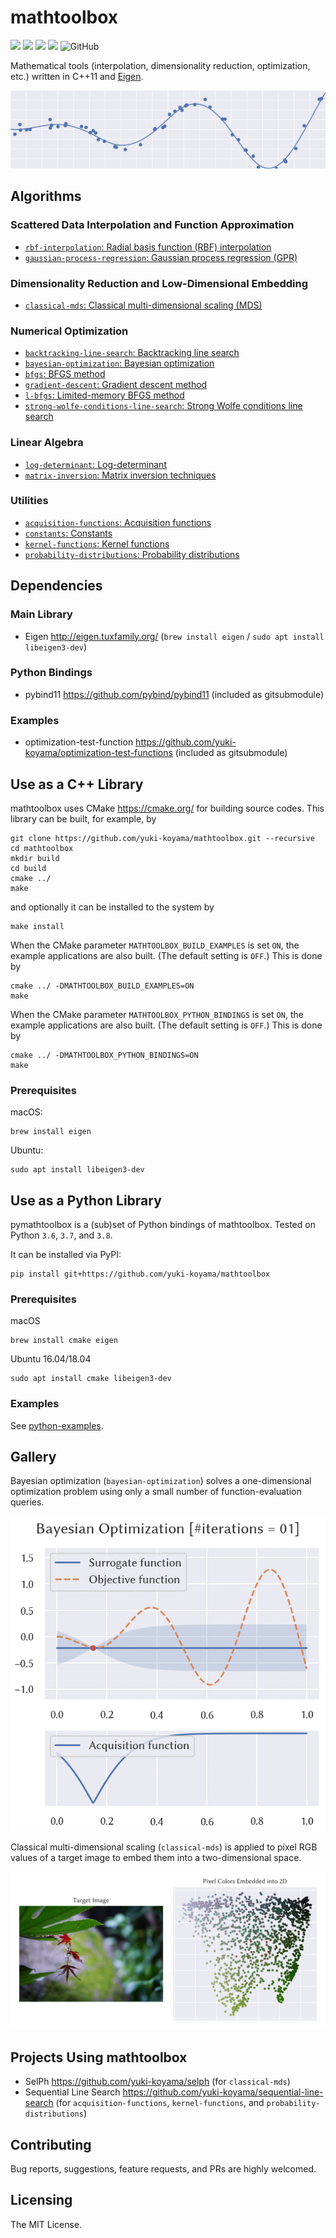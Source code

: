 # mathtoolbox

![](https://github.com/yuki-koyama/mathtoolbox/workflows/macOS/badge.svg)
![](https://github.com/yuki-koyama/mathtoolbox/workflows/Ubuntu/badge.svg)
![](https://github.com/yuki-koyama/mathtoolbox/workflows/macOS-python/badge.svg)
![](https://github.com/yuki-koyama/mathtoolbox/workflows/Ubuntu-python/badge.svg)
![GitHub](https://img.shields.io/github/license/yuki-koyama/mathtoolbox)

Mathematical tools (interpolation, dimensionality reduction, optimization, etc.) written in C++11 and [Eigen](http://eigen.tuxfamily.org/).

![](./header.png)

## Algorithms

### Scattered Data Interpolation and Function Approximation

- [`rbf-interpolation`: Radial basis function (RBF) interpolation](https://yuki-koyama.github.io/mathtoolbox/rbf-interpolation/)
- [`gaussian-process-regression`: Gaussian process regression (GPR)](https://yuki-koyama.github.io/mathtoolbox/gaussian-process-regression/)

### Dimensionality Reduction and Low-Dimensional Embedding

- [`classical-mds`: Classical multi-dimensional scaling (MDS)](https://yuki-koyama.github.io/mathtoolbox/classical-mds/)

### Numerical Optimization

- [`backtracking-line-search`: Backtracking line search](https://yuki-koyama.github.io/mathtoolbox/backtracking-line-search/)
- [`bayesian-optimization`: Bayesian optimization](https://yuki-koyama.github.io/mathtoolbox/bayesian-optimization/)
- [`bfgs`: BFGS method](https://yuki-koyama.github.io/mathtoolbox/bfgs/)
- [`gradient-descent`: Gradient descent method](https://yuki-koyama.github.io/mathtoolbox/gradient-descent/)
- [`l-bfgs`: Limited-memory BFGS method](https://yuki-koyama.github.io/mathtoolbox/l-bfgs/)
- [`strong-wolfe-conditions-line-search`: Strong Wolfe conditions line search](https://yuki-koyama.github.io/mathtoolbox/strong-wolfe-conditions-line-search/)

### Linear Algebra

- [`log-determinant`: Log-determinant](https://yuki-koyama.github.io/mathtoolbox/log-determinant/)
- [`matrix-inversion`: Matrix inversion techniques](https://yuki-koyama.github.io/mathtoolbox/matrix-inversion/)

### Utilities

- [`acquisition-functions`: Acquisition functions](https://yuki-koyama.github.io/mathtoolbox/acquisition-functions/)
- [`constants`: Constants](https://yuki-koyama.github.io/mathtoolbox/constants/)
- [`kernel-functions`: Kernel functions](https://yuki-koyama.github.io/mathtoolbox/kernel-functions/)
- [`probability-distributions`: Probability distributions](https://yuki-koyama.github.io/mathtoolbox/probability-distributions/)

## Dependencies

### Main Library

- Eigen <http://eigen.tuxfamily.org/> (`brew install eigen` / `sudo apt install libeigen3-dev`)

### Python Bindings

- pybind11 <https://github.com/pybind/pybind11> (included as gitsubmodule)

### Examples

- optimization-test-function <https://github.com/yuki-koyama/optimization-test-functions> (included as gitsubmodule)

## Use as a C++ Library

mathtoolbox uses CMake <https://cmake.org/> for building source codes. This library can be built, for example, by
```
git clone https://github.com/yuki-koyama/mathtoolbox.git --recursive
cd mathtoolbox
mkdir build
cd build
cmake ../
make
```
and optionally it can be installed to the system by
```
make install
```

When the CMake parameter `MATHTOOLBOX_BUILD_EXAMPLES` is set `ON`, the example applications are also built. (The default setting is `OFF`.) This is done by
```
cmake ../ -DMATHTOOLBOX_BUILD_EXAMPLES=ON
make
```

When the CMake parameter `MATHTOOLBOX_PYTHON_BINDINGS` is set `ON`, the example applications are also built. (The default setting is `OFF`.) This is done by
```
cmake ../ -DMATHTOOLBOX_PYTHON_BINDINGS=ON
make
```

### Prerequisites

macOS:
```
brew install eigen
```

Ubuntu:
```
sudo apt install libeigen3-dev
```

## Use as a Python Library

pymathtoolbox is a (sub)set of Python bindings of mathtoolbox. Tested on Python `3.6`, `3.7`, and `3.8`.

It can be installed via PyPI:
```
pip install git+https://github.com/yuki-koyama/mathtoolbox
```

### Prerequisites

macOS
```
brew install cmake eigen
```

Ubuntu 16.04/18.04
```
sudo apt install cmake libeigen3-dev
```

### Examples

See [python-examples](https://github.com/yuki-koyama/mathtoolbox/tree/master/python-examples).

## Gallery

Bayesian optimization (`bayesian-optimization`) solves a one-dimensional optimization problem using only a small number of function-evaluation queries.

![](./bayesian-optimization/1d.gif)

Classical multi-dimensional scaling (`classical-mds`) is applied to pixel RGB values of a target image to embed them into a two-dimensional space.

![](./classical-mds/classical-mds-image-out.jpg)

## Projects Using mathtoolbox

- SelPh <https://github.com/yuki-koyama/selph> (for `classical-mds`)
- Sequential Line Search <https://github.com/yuki-koyama/sequential-line-search> (for `acquisition-functions`, `kernel-functions`, and `probability-distributions`)

## Contributing

Bug reports, suggestions, feature requests, and PRs are highly welcomed.

## Licensing

The MIT License.
